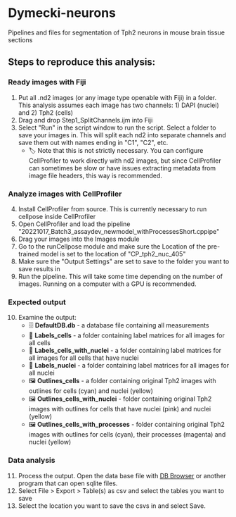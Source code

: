# Dymecki-neurons
Pipelines and files for segmentation of Tph2 neurons in mouse brain tissue sections


## Steps to reproduce this analysis: 

### Ready images with Fiji
1. Put all .nd2 images (or any image type openable with Fiji) in a folder. This analysis assumes each image has two channels: 1) DAPI (nuclei) and 2) Tph2 (cells)
2. Drag and drop Step1_SplitChannels.ijm into Fiji
3. Select "Run" in the script window to run the script. Select a folder to save your images in. This will split each nd2 into separate channels and save them out with names ending in "C1", "C2", etc. 
   - :label: Note that this is not strictly necessary. You can configure CellProfiler to work directly with nd2 images, but since CellProfiler can sometimes be slow or have issues extracting metadata from image file headers, this way is recommended.

### Analyze images with CellProfiler
4. Install CellProfiler from source. This is currently necessary to run cellpose inside CellProfiler
5. Open CellProfiler and load the pipeline "20221017_Batch3_assaydev_newmodel_withProcessesShort.cppipe"
6. Drag your images into the Images module
7. Go to the runCellpose module and make sure the Location of the pre-trained model is set to the location of "CP_tph2_nuc_405"
8. Make sure the "Output Settings" are set to save to the folder you want to save results in
9. Run the pipeline. This will take some time depending on the number of images. Running on a computer with a GPU is recommended. 

### Expected output
10. Examine the output: 
    - :file_cabinet: **DefaultDB.db** - a database file containing all measurements
    - :1234: **Labels_cells** - a folder containing label matrices for all images for all cells
    - :1234: **Labels_cells_with_nuclei** - a folder containing label matrices for all images for all cells that have nuclei
    - :1234: **Labels_nuclei** - a folder containing label matrices for all images for all nuclei 
    - :framed_picture: **Outlines_cells** - a folder containing original Tph2 images with outlines for cells (cyan) and nuclei (yellow)
    - :framed_picture: **Outlines_cells_with_nuclei** - folder containing original Tph2 images with outlines for cells that have nuclei (pink) and nuclei (yellow)
    - :framed_picture: **Outlines_cells_with_processes** - folder containing original Tph2 images with outlines for cells (cyan), their processes (magenta) and nuclei (yellow)
    
### Data analysis 
11. Process the output. Open the data base file with [DB Browser](https://sqlitebrowser.org/dl/) or another program that can open sqlite files. 
12. Select File > Export > Table(s) as csv and select the tables you want to save
13. Select the location you want to save the csvs in and select Save.
   
